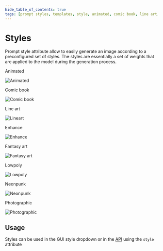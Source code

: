 ```yaml
---
hide_table_of_contents: true
tags: [prompt styles, templates, style, animated, comic book, line art, enhance, fantasy art, lowpoly, neonpunk, photographic]
---
```

# Styles

Prompt style attribute allow to easily generate an image according to a preconfigured set of styles. The styles are essentially a set of weights that are applied to the model during the generation process.


<div style={{ display: "grid", 'grid-template-columns': '1fr 1fr 1fr 1fr', gap: '1.5rem' }}>
<div>
<figcaption>Animated</figcaption>

![Animated](./img/styles/animated.jpg)
</div>
<div>
<figcaption>Comic book</figcaption>

![Comic book](./img/styles/comics.jpg)
</div>
<div>
<figcaption>Line art</figcaption>

![Lineart](./img/styles/line-art.jpg)
</div><div>
<figcaption>Enhance</figcaption>

![Enhance](./img/styles/enhance.jpg)
</div>
</div>

<div style={{ display: "grid", 'grid-template-columns': '1fr 1fr 1fr 1fr', gap: '1.5rem' }}>
<div>
<figcaption>Fantasy art</figcaption>

![Fantasy art](./img/styles/fantasy-art.jpg)
</div>
<div>
<figcaption>Lowpoly</figcaption>

![Lowpoly](./img/styles/lowpoly.jpg)
</div>
<div>
<figcaption>Neonpunk</figcaption>

![Neonpunk](./img/styles/neonpunk.jpg)
</div><div>
<figcaption>Photographic</figcaption>

![Photographic](./img/styles/photographic.jpg)
</div>
</div>

## Usage

Styles can be used in the GUI style dropdown or in the [API](/docs/api/prompt/create/#backend_version-optional) using the `style` attribute
